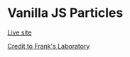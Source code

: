 # Vanilla JS Particles

[Live site](https://apcurran.github.io/particles-vanilla-js/)

[Credit to Frank's Laboratory](https://www.youtube.com/channel/UCEqc149iR-ALYkGM6TG-7vQ/about)